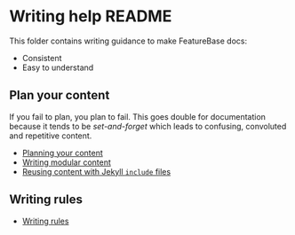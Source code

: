 # Writing help README

This folder contains writing guidance to make FeatureBase docs:

* Consistent
* Easy to understand

## Plan your content

If you fail to plan, you plan to fail. This goes double for documentation because it tends to be *set-and-forget* which leads to confusing, convoluted and repetitive content.

* [Planning your content](/help-on-help/writing-help/writing-planning-content)
* [Writing modular content](/help-on-help/writing-help/writing-modular-content)
* [Reusing content with Jekyll `include` files](/help-on-help/writing-help/writing-common-include)

## Writing rules

* [Writing rules](/help-on-help/writing-help/writing-rules)
